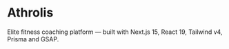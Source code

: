 # Athrolis
Elite fitness coaching platform — built with Next.js 15, React 19, Tailwind v4, Prisma and GSAP.
